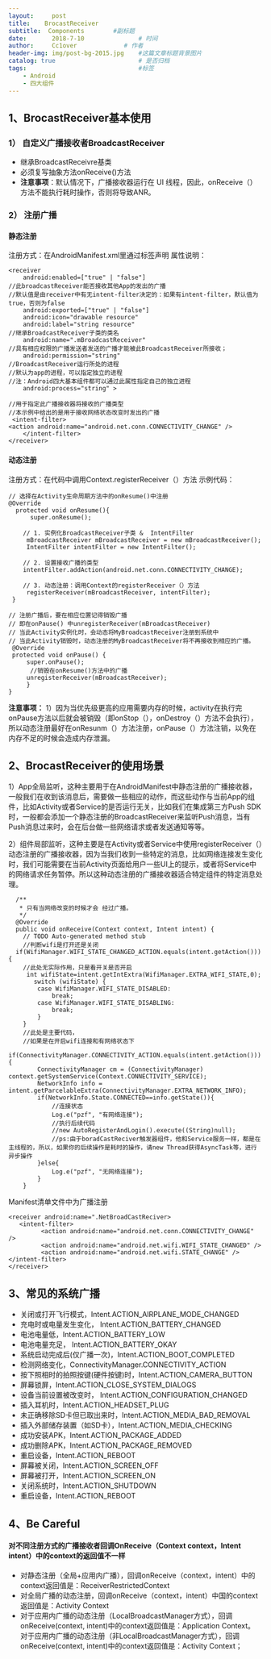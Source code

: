 ```yaml
---
layout:     post   				    
title:    BrocastReceiver 				 
subtitle:  Components        #副标题
date:       2018-7-10			   	# 时间
author:     Cc1over				# 作者
header-img: img/post-bg-2015.jpg 	#这篇文章标题背景图片
catalog: true 						# 是否归档
tags:								#标签
    - Android
    - 四大组件
---
```


##  1、BrocastReceiver基本使用
### 1）  自定义广播接收者BroadcastReceiver
* 继承BroadcastReceivre基类
* 必须复写抽象方法onReceive()方法
* **注意事项**：默认情况下，广播接收器运行在 UI 线程，因此，onReceive（）方法不能执行耗时操作，否则将导致ANR。
###  2） 注册广播
####  静态注册
注册方式：在AndroidManifest.xml里通过<receive>标签声明
属性说明：<br>

~~~
<receiver 
    android:enabled=["true" | "false"]
//此broadcastReceiver能否接收其他App的发出的广播
//默认值是由receiver中有无intent-filter决定的：如果有intent-filter，默认值为true，否则为false
    android:exported=["true" | "false"]
    android:icon="drawable resource"
    android:label="string resource"
//继承BroadcastReceiver子类的类名
    android:name=".mBroadcastReceiver"
//具有相应权限的广播发送者发送的广播才能被此BroadcastReceiver所接收；
    android:permission="string"
//BroadcastReceiver运行所处的进程
//默认为app的进程，可以指定独立的进程
//注：Android四大基本组件都可以通过此属性指定自己的独立进程
    android:process="string" >

//用于指定此广播接收器将接收的广播类型
//本示例中给出的是用于接收网络状态改变时发出的广播
 <intent-filter>
<action android:name="android.net.conn.CONNECTIVITY_CHANGE" />
    </intent-filter>
</receiver>
~~~
#### **动态注册**
注册方式：在代码中调用Context.registerReceiver（）方法
示例代码：

~~~
// 选择在Activity生命周期方法中的onResume()中注册
@Override
  protected void onResume(){
      super.onResume();

    // 1. 实例化BroadcastReceiver子类 &  IntentFilter
     mBroadcastReceiver mBroadcastReceiver = new mBroadcastReceiver();
     IntentFilter intentFilter = new IntentFilter();

    // 2. 设置接收广播的类型
    intentFilter.addAction(android.net.conn.CONNECTIVITY_CHANGE);

    // 3. 动态注册：调用Context的registerReceiver（）方法
     registerReceiver(mBroadcastReceiver, intentFilter);
 }
 
// 注册广播后，要在相应位置记得销毁广播
// 即在onPause() 中unregisterReceiver(mBroadcastReceiver)
// 当此Activity实例化时，会动态将MyBroadcastReceiver注册到系统中
// 当此Activity销毁时，动态注册的MyBroadcastReceiver将不再接收到相应的广播。
 @Override
 protected void onPause() {
     super.onPause();
      //销毁在onResume()方法中的广播
     unregisterReceiver(mBroadcastReceiver);
     }
}
~~~
**注意事项：** 1）因为当优先级更高的应用需要内存的时候，activity在执行完onPause方法以后就会被销毁（即onStop（），onDestroy（）方法不会执行），所以动态注册最好在onResunm（）方法注册，onPause（）方法注销，以免在内存不足的时候会造成内存泄漏。<br>

## 2、BrocastReceiver的使用场景
1）App全局监听，这种主要用于在AndroidManifest中静态注册的广播接收器，一般我们在收到该消息后，需要做一些相应的动作，而这些动作与当前App的组件，比如Activity或者Service的是否运行无关，比如我们在集成第三方Push SDK时，一般都会添加一个静态注册的BroadcastReceiver来监听Push消息，当有Push消息过来时，会在后台做一些网络请求或者发送通知等等。

2）组件局部监听，这种主要是在Activity或者Service中使用registerReceiver（）动态注册的广播接收器，因为当我们收到一些特定的消息，比如网络连接发生变化时，我们可能需要在当前Activity页面给用户一些UI上的提示，或者将Service中的网络请求任务暂停。所以这种动态注册的广播接收器适合特定组件的特定消息处理。

~~~
  /**
   * 只有当网络改变的时候才会 经过广播。
   */
  @Override
  public void onReceive(Context context, Intent intent) {
  	// TODO Auto-generated method stub
  	//判断wifi是打开还是关闭
  if(WifiManager.WIFI_STATE_CHANGED_ACTION.equals(intent.getAction())){ 
  	//此处无实际作用，只是看开关是否开启
     int wifiState=intent.getIntExtra(WifiManager.EXTRA_WIFI_STATE,0);
       switch (wifiState) {
  		case WifiManager.WIFI_STATE_DISABLED:
  			break;
  		case WifiManager.WIFI_STATE_DISABLING:
  			break;
  		}
  	}
  	//此处是主要代码，
  	//如果是在开启wifi连接和有网络状态下
  if(ConnectivityManager.CONNECTIVITY_ACTION.equals(intent.getAction())){
  		ConnectivityManager cm = (ConnectivityManager) context.getSystemService(Context.CONNECTIVITY_SERVICE);
  		NetworkInfo info = intent.getParcelableExtra(ConnectivityManager.EXTRA_NETWORK_INFO);
  		if(NetworkInfo.State.CONNECTED==info.getState()){
  			//连接状态
  			Log.e("pzf", "有网络连接");
  			//执行后续代码
  			//new AutoRegisterAndLogin().execute((String)null);
  			//ps:由于boradCastReciver触发器组件，他和Service服务一样，都是在主线程的，所以，如果你的后续操作是耗时的操作，请new Thread获得AsyncTask等，进行异步操作
  		}else{
  			Log.e("pzf", "无网络连接");
  		}
  	}
~~~
Manifest清单文件中为广播注册

~~~
<receiver android:name=".NetBroadCastReciver>
   <intent-filter>
         <action android:name="android.net.conn.CONNECTIVITY_CHANGE" />
         <action android:name="android.net.wifi.WIFI_STATE_CHANGED" />
         <action android:name="android.net.wifi.STATE_CHANGE" />            </intent-filter>
</receiver>
~~~

##  3、常见的系统广播
* 关闭或打开飞行模式，Intent.ACTION_AIRPLANE_MODE_CHANGED 
*   充电时或电量发生变化， Intent.ACTION_BATTERY_CHANGED              	
* 电池电量低，Intent.ACTION_BATTERY_LOW                             
*  电池电量充足， Intent.ACTION_BATTERY_OKAY                   
* 系统启动完成后(仅广播一次)，Intent.ACTION_BOOT_COMPLETED          
* 检测网络变化，ConnectivityManager.CONNECTIVITY_ACTION 
* 按下照相时的拍照按键(硬件按键)时，Intent.ACTION_CAMERA_BUTTON             
* 屏幕锁屏，Intent.ACTION_CLOSE_SYSTEM_DIALOGS      	
* 设备当前设置被改变时， Intent.ACTION_CONFIGURATION_CHANGED     	
*  插入耳机时，Intent.ACTION_HEADSET_PLUG              
* 未正确移除SD卡但已取出来时，Intent.ACTION_MEDIA_BAD_REMOVAL        	 
* 插入外部储存装置（如SD卡），Intent.ACTION_MEDIA_CHECKING            	
* 成功安装APK，Intent.ACTION_PACKAGE_ADDED             	
*  成功删除APK，Intent.ACTION_PACKAGE_REMOVED           	
* 重启设备，Intent.ACTION_REBOOT                    	
* 屏幕被关闭，Intent.ACTION_SCREEN_OFF                	
* 屏幕被打开，Intent.ACTION_SCREEN_ON                	 
* 关闭系统时，Intent.ACTION_SHUTDOWN                 	
*  重启设备，Intent.ACTION_REBOOT                   

##  4、Be Careful
#### 对不同注册方式的广播接收者回调OnReceive（Context context，Intent intent）中的context的返回值不一样
* 对静态注册（全局+应用内广播），回调onReceive（context，intent）中的context返回值是：ReceiverRestrictedContext
* 对全局广播的动态注册，回调onReceive（context，intent）中国的context返回值是：Activity Context
* 对于应用内广播的动态注册（LocalBroadcastManager方式），回调onReceive(context, intent)中的context返回值是：Application Context。
对于应用内广播的动态注册（非LocalBroadcastManager方式），回调onReceive(context, intent)中的context返回值是：Activity Context；